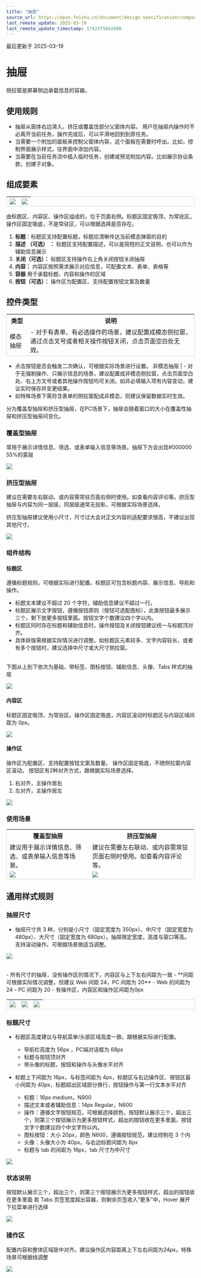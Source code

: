 ```yaml
---
title: "抽屉"
source_url: https://open.feishu.cn/document/design-specification/component----feedback/drawer
last_remote_update: 2025-03-19
last_remote_update_timestamp: 1742375642000
---
```

最后更新于 2025-03-19

# 抽屉

侧拉窗是屏幕侧边承载信息的容器。

## 使用规则

- 抽屉从窗体右边滑入，挤压或覆盖住部分父窗体内容。 用户在抽屉内操作时不必离开当前任务，操作完成后，可以平滑地回到到原任务。
- 当需要一个附加的面板来控制父窗体内容，这个面板在需要时呼出。比如，控制界面展示样式，往界面中添加内容。
- 当需要在当前任务流中插入临时任务，创建或预览附加内容。比如展示协议条款，创建子对象。

## 组成要素
<!DOCTYPE html>
<html>
<head>
    <style>
        table {
            border-collapse: separate;
            border-spacing: 0;
            border: 1px solid #D5D5D6;
        }

td {
            border: 1px solid #EAEAEA;
            padding: 0px;
        }
    </style>
</head>
</html>

![](https://sf3-cn.feishucdn.com/obj/open-platform-opendoc/9bbf78ed9bbf47c506688116b64a28af_4jwZN5dKyo.png?height=3465&lazyload=true&width=3561) | ![](https://sf3-cn.feishucdn.com/obj/open-platform-opendoc/9e6761bdb0a61bd3facfc02bc7f33d15_6Nw45kh4xa.png?height=1732&lazyload=true&width=1780)
--- | ---

由标题区、内容区、操作区组成的，位于页面右侧。标题区固定吸顶，为常驻区。操作区固定吸底，不是常驻区，可以根据选择是否存在。

1. **标题**：标题区支持配置标题，标题应清晰传达当前模态弹窗的目的
1. **描述** **（可选）** **：** 标题区支持配置描述，可以是简短的正文说明，也可以作为辅助信息展示
1. **关闭（可选）：** 标题区支持操作右上角关闭按钮关闭抽屉
1. **内容：** 内容区按照需求展示对应信息，可配置文本、表单、表格等
1. **容器** 用于承载标题、内容和操作的区域
1. **按钮（可选）：** 操作区为配置区、支持配置按钮文案及数量

## 控件类型

类型 | 说明
--- | ---
模态抽屉 | -  对于有表单、有必选操作的场景，建议配置成模态侧拉窗，通过点击叉号或者相关操作按钮关闭，点击页面空白处无效。  
-  点击按钮是否会触发二次确认，可根据实际场景进行设置。
非模态抽屉 | -   对于无强制操作、只展示信息的场景，建议配置成非模态侧拉窗，点击页面空白处、右上方叉号或者其他操作按钮均可关闭。如非必填输入项有内容变动，建议实时保存并变更结果。  
-  如特殊场景下需将含表单的侧拉窗配成非模态，则建议保留数据实时生效。

分为覆盖型抽屉和挤压型抽屉，在PC场景下，抽屉会随着窗口的大小在覆盖性抽屉和挤压型抽屉间变化。

### 覆盖型抽屉

常用于展示详情信息、筛选、或表单输入信息等场景。抽屉下方会出现#000000 55%的蒙层

![](https://sf3-cn.feishucdn.com/obj/open-platform-opendoc/13ac0641d5ef34de8b62bb3461413ccb_747tajC6Yk.png?height=1176&lazyload=true&maxWidth=800&width=2049)

### 挤压型抽屉

建议在需要左右联动、或内容需常驻页面右侧时使用。如查看内容评论等。挤压型抽屉与内容为同一层级，同层级通常无投影，可根据实际场景选择。

挤压型抽屉建议使用小尺寸，尺寸过大会对正文内容的适配要求很高，不建议出现其他尺寸。

![](https://sf3-cn.feishucdn.com/obj/open-platform-opendoc/0203dbadaff864b256203277878308bb_K6ZCP0b5dV.png?height=1176&lazyload=true&maxWidth=800&width=2048)

### 组件结构

#### 标题区

遵循标题规则，可根据实际进行配置。标题区可包含标题内容、展示信息、导航和操作。
- 标题文本建议不超过 20 个字符，辅助信息建议不超过一行。
- 标题区展示文字按钮，遵循按钮原则（按钮可选配图标），此类按钮最多展示三个，剩下放更多按钮里面。按钮文字个数建议四个字以内。
- 标题区同时存在标题和辅助信息时，操作按钮及关闭按钮建议统一与标题顶对齐。
- 具体排版需根据实际情况进行调整。如标题区元素较多、文字内容较长、或者有多个按钮时，建议选择中尺寸或大尺寸侧拉窗。

<br>
下图从上到下依次为基础、带标签、图标按钮、辅助信息、头像、Tabs 样式的抽屉

![](https://sf3-cn.feishucdn.com/obj/open-platform-opendoc/df6fe9d688fca8a760f1c73e8ee57b13_pit1l5StyB.png?height=2661&lazyload=true&maxWidth=800&width=2048)

#### 内容区

标题区固定吸顶，为常驻区。操作区固定吸底，内容区滚动时标题区与内容区域间距为 0px。

![](https://sf3-cn.feishucdn.com/obj/open-platform-opendoc/a38b22556fd4660f7aec79d0edeb6d9a_s1ETHyiCY9.png?height=1746&lazyload=true&maxWidth=800&width=2048)

#### 操作区

操作区为配置区、支持配置按钮文案及数量。
操作区固定吸底，不随侧拉窗内容区滚动。
按钮区有2种对齐方式，跟根据实际场景选择。

1. 右对齐，主操作居右
1. 左对齐，主操作居左

![](https://sf3-cn.feishucdn.com/obj/open-platform-opendoc/8c163321342ddb08cef76c4773b7658b_C9ydUKcfzj.png?height=844&lazyload=true&maxWidth=800&width=2048)

### 使用场景

**覆盖型抽屉** | **挤压型抽屉**
--- | ---
建议用于展示详情信息、筛选、或表单输入信息等场景。 | 建议在需要左右联动、或内容需常驻页面右侧时使用。如查看内容评论等。
![](https://sf3-cn.feishucdn.com/obj/open-platform-opendoc/db27aa6e5e4ab419bbbc1d86757f6e01_Pwskl3TB8j.png?height=3600&lazyload=true&width=5762) | ![](https://sf3-cn.feishucdn.com/obj/open-platform-opendoc/e691da363e3611ad1bd70bf6207921f6_n0oOhCMemI.png?height=3602&lazyload=true&width=5760)

## 通用样式规则

### 抽屉尺寸

- 抽屉尺寸共 3 种，分别是小尺寸（固定宽度为 350px）、中尺寸（固定宽度为 480px）、大尺寸（固定宽度为 680px）。抽屉限定宽度，高度与窗口等高。支持滚动操作。可根据场景做适当调整。

![](https://sf3-cn.feishucdn.com/obj/open-platform-opendoc/c2e4787129a8d1a41788d99f1511aa70_rg0OdHw6qn.png?height=1162&lazyload=true&maxWidth=800&width=2048)

<br>
- 所有尺寸的抽屉，没有操作区的情况下，内容区与上下左右间距为一致
- **间距可根据实际情况调整，但建议 Web 间距 24，PC 间距为 20**
    - Web 的间距为 24
    - PC 间距为 20
- 有操作区，内容区和操作区间距为0px

![](https://sf3-cn.feishucdn.com/obj/open-platform-opendoc/6283bbd860a1429dbe095dbaf5739ff4_2kPZuLab3z.png?height=781&lazyload=true&width=802) | ![](https://sf3-cn.feishucdn.com/obj/open-platform-opendoc/2a04e43c1127d3273fbd53906cdb678f_6FdCfPqDsF.png?height=781&lazyload=true&width=802) | ![](https://sf3-cn.feishucdn.com/obj/open-platform-opendoc/bfd4bf23e74406ccf47f8efc5355998a_osLZ8w8a9O.png?height=781&lazyload=true&width=802)
--- | --- | ---

### 标题尺寸

- 标题区高度建议与导航菜单/头部区域高度一致，跟根据实际进行配置。
    - 导航栏高度为 56px ，PC端对话框为 68px
    - 标题与按钮顶对齐
    - 带头像的标题，按钮和操作与头像水平对齐

- 标题上下间距为 16px，与标签间距为 4px，标题区与右边操作区、按钮区最小间距为 40px，标题超出区域部分换行，按钮操作与第一行文本水平对齐
    - 标题：16px medium，N900
    - 描述文本或者辅助信息：14px Regular，N600
    - 操作：遵循文字按钮规范，可根据选择颜色，按钮默认展示三个，超出三个，则第三个按钮展示为更多按钮样式，超出的按钮收在更多里面，按钮文字个数建议四个中文字符以内。
    - 图标按钮：大小 20px，颜色 N600，遵循按钮规范，建议控制在 3 个内
    - 头像：头像大小为 40px，与右边标题间距为 8px
    - 标题与 tab 的间距为 16px，tab 尺寸为中尺寸

![](https://sf3-cn.feishucdn.com/obj/open-platform-opendoc/43a9dbdd736a75e7506194d5b441c1d1_gqK43zxSHv.png?height=2274&lazyload=true&maxWidth=600&width=2048)

### 状态说明

按钮默认展示三个，超出三个，则第三个按钮展示为更多按钮样式，超出的按钮收在更多里面
若 Tabs 页签宽度超出容器，则剩余页签收入“更多”中，Hover 展开下拉菜单进行选择

![](https://sf3-cn.feishucdn.com/obj/open-platform-opendoc/7918f2c18acdd4fe5e6e4aa7b17c4dd9_wxtcUAbcvu.png?height=1753&lazyload=true&maxWidth=600&width=2048)

### 操作区

配置内容和整体区域居中对齐。建议操作区内容距离上下左右间距为24px。特殊场景可根据线调整

![](https://sf3-cn.feishucdn.com/obj/open-platform-opendoc/3ac3e7c7ad9ef27276f3a86927885f4d_cRkAFbj47S.png?height=569&lazyload=true&maxWidth=600&width=2048)
